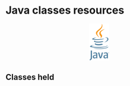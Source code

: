 # Java classes resources
<div align="center"><img src="Java.png" height="100"/></div>

## Classes held
